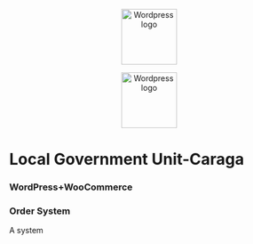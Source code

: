  

 
<p align="center"><a href="https://vuejs.org" target="_blank" rel="noopener noreferrer"><img height="100" src="https://www.freepnglogos.com/uploads/wordpress-logo-png/wordpress-logo-png-transparent-wordpress-logo-images-pluspng-6.png" alt="Wordpress logo"></a>
  
 <p align="center"><a href="https://vuejs.org" target="_blank" rel="noopener noreferrer"><img height="100" src="https://www.pngkey.com/png/full/369-3690166_integrate-woocommerce-icons-for-work-experience.png" alt="Wordpress logo"></a></p>
 

# Local Government Unit-Caraga
<h3>WordPress+WooCommerce</h3>
<h3>Order System</h3>
  A system
